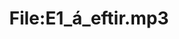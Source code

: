---
title: File:E1_á_eftir.mp3
recording of: á eftir
reading speed: slow
speaker: E
license: CC0
---